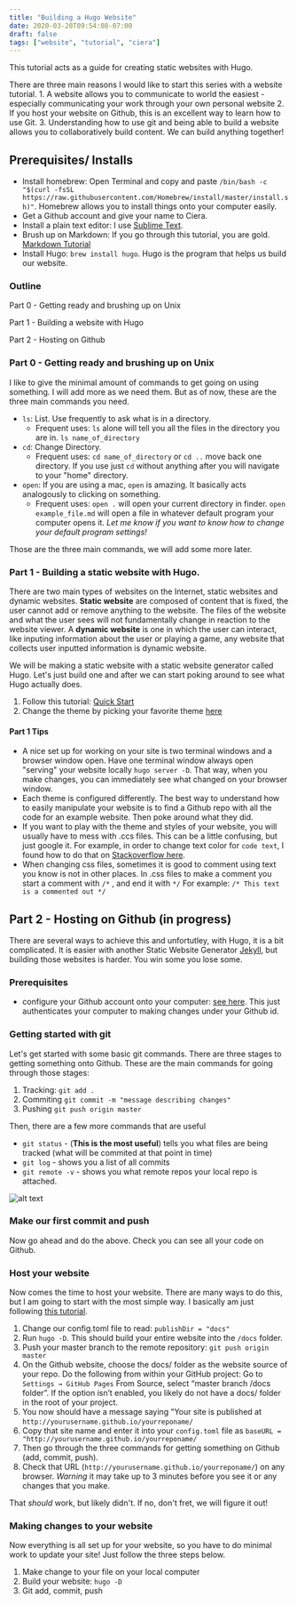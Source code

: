 ```yaml
---
title: "Building a Hugo Website"
date: 2020-03-20T09:54:08-07:00
draft: false
tags: ["website", "tutorial", "ciera"] 
---
```


This tutorial acts as a guide for creating static websites with Hugo.

There are three main reasons I would like to start this series with a website tutorial. 1. A website allows you to communicate to world the easiest - especially communicating your work through your own personal website 2. If you host your website on Github, this is an excellent way to learn how to use Git. 3. Understanding how to use git and being able to build a website allows you to collaboratively build content. We can build anything together!


## Prerequisites/ Installs

- Install homebrew: Open Terminal and copy and paste `/bin/bash -c "$(curl -fsSL https://raw.githubusercontent.com/Homebrew/install/master/install.sh)"`. Homebrew allows you to install things onto your computer easily. 
- Get a Github account and give your name to Ciera.
- Install a plain text editor: I use [Sublime Text](https://www.sublimetext.com/). 
- Brush up on Markdown: If you go through this tutorial, you are gold. [Markdown Tutorial](https://www.markdowntutorial.com/lesson/1/)
-  Install Hugo: `brew install hugo`. Hugo is the program that helps us build our website.

### Outline

Part 0 - Getting ready and brushing up on Unix

Part 1 - Building a website with Hugo

Part 2 - Hosting on Github 

### Part 0 - Getting ready and brushing up on Unix

I like to give the minimal amount of commands to get going on using something. I will add more as we need them. But as of now, these are the three main commands you need. 

- `ls`: List. Use frequently to ask what is in a directory.
	-	Frequent uses: `ls` alone will tell you all the files in the directory you are in.  `ls name_of_directory`
- `cd`: Change Directory. 
	-	Frequent uses: `cd name_of_directory` or `cd ..` move back one directory.  If you use just `cd` without anything after you will navigate to your "home" directory.
- `open`: If you are using a mac, `open` is amazing. It basically acts analogously to clicking on something. 
	- Frequent uses: `open .` will open your current directory in finder. `open example_file.md` will open a file in whatever default program your computer opens it.  *Let me know if you want to know how to change your default program settings!*

Those are the three main commands, we will add some more later.

### Part 1 - Building a static website with Hugo.

There are two main types of websites on the Internet, static websites and dynamic websites.  **Static website** are composed of content that is fixed, the user cannot add or remove anything to the website. The files of the website and what the user sees will not fundamentally change in reaction to the website viewer. A **dynamic website** is one in which the user can interact, like inputing information about the user or playing a game, any website that collects user inputted information is dynamic website. 

We will be making a static website with a static website generator called Hugo. Let's just build one and after we can start poking around to see what Hugo actually does. 

1.  Follow this tutorial: [Quick Start](https://gohugo.io/getting-started/quick-start/)
2. Change the theme by picking your favorite theme [here](https://themes.gohugo.io/)

#### Part 1 Tips

- 	A nice set up for working on your site is two terminal windows and a browser window open. Have one terminal window always open "serving" your website locally `hugo server -D`.  That way, when you make changes, you can immediately see what changed on your browser window.
-  Each theme is configured differently.  The best way to understand how to easily manipulate your website is to find a Github repo with all the code for an example website.  Then poke around what they did. 
- 	If you want to play with the theme and styles of your website, you will usually have to mess with .ccs files.  This can be a little confusing, but just google it. For example, in order to change text color for `code text`, I found how to do that on [Stackoverflow here](https://stackoverflow.com/questions/38821339/hugo-pygments-how-to-change-highlighting-theme).
- When changing css files, sometimes it is good to comment using text you know is not in other places.  In .css files to make a comment you start a comment with `/*` , and end it with `*/`  For example: `/* This text is a commented out */` 


## Part 2 - Hosting on Github (in progress)

There are several ways to achieve this and unfortutley, with Hugo, it is a bit complicated.  It is easier with another Static Website Generator [Jekyll](https://jekyllrb.com/), but building those websites is harder. You win some you lose some. 

### Prerequisites

- configure your Github account onto your computer: [see here](https://help.github.com/en/enterprise/2.16/user/github/using-git/setting-your-username-in-git#setting-your-git-username-for-every-repository-on-your-computer). This just authenticates your computer to making changes under your Github id.

### Getting started with git

Let's get started with some basic git commands. There are three stages to getting something onto Github. These are the main commands for going through those stages:

1. Tracking:  `git add .`
2. Commiting `git commit -m "message describing changes"` 
3. Pushing  `git push origin master`



Then, there are a few more commands that are useful

- `git status` - (**This is the most useful**) tells you what files are being tracked (what will be commited at that point in time)
- `git log` - shows you a list of all commits
- `git remote -v` - shows you what remote repos your local repo is attached.

![alt text](http://cierareports.org/downloads/gitCheatSheetGitHub_ForkEasy.png "Logo Title Text 1")

### Make our first commit and push

Now go ahead and do the above. Check you can see all your code on Github.

### Host your website

Now comes the time to host your website. There are many ways to do this, but I am going to start with the most simple way. I basically am just following [this tutorial](https://gohugo.io/hosting-and-deployment/hosting-on-github/#deployment-of-project-pages-from-docs-folder-on-master-branch).

1. Change our config.toml file to read: `publishDir = "docs"`
2. Run `hugo -D`.  This should build your entire website into the `/docs` folder. 
3. Push your master branch to the remote repository: `git push origin master`
4. On the Github website, choose the docs/ folder as the website source of your repo. Do the following from within your GitHub project: Go to `Settings → GitHub Pages`
From Source, select “master branch /docs folder”. If the option isn’t enabled, you likely do not have a docs/ folder in the root of your project.
5. You now should have a message saying "Your site is published at `http://yourusername.github.io/yourreponame/`
6. Copy that site name and enter it into your `config.toml` file as `baseURL = "http://yourusername.github.io/yourreponame/`
7. Then go through the three commands for getting something on Github (add, commit, push). 
8. Check that URL (`http://yourusername.github.io/yourreponame/`) on any browser.  *Warning* it may take up to 3 minutes before you see it or any changes that you make. 

That *should* work, but likely didn't.  If no, don't fret, we will figure it out! 

### Making changes to your website

Now everything is all set up for your website, so you have to do minimal work to update your site! Just follow the three steps below.

1. Make change to your file on your local computer
2. Build your website: `hugo -D`
3. Git add, commit, push










